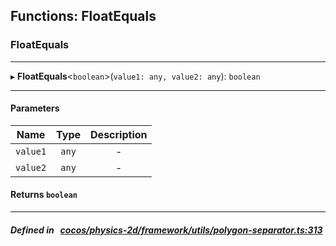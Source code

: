## Functions: FloatEquals

### FloatEquals


___
▸ **FloatEquals**<`boolean`\>(`value1: any, value2: any`): `boolean`
___


#### Parameters

| Name | Type | Description |
| :------: | :------: | :------: |
| `value1` | `any` | - |
| `value2` | `any` | - |

#### Returns `boolean` 
___


##### Defined in &nbsp;   [cocos/physics-2d/framework/utils/polygon-separator.ts:313](https://github.com/cocos-creator/engine/blob/c7bf6b8a9/cocos/physics-2d/framework/utils/polygon-separator.ts#L313)&nbsp;
